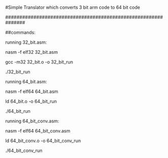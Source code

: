 #Simple Translator which converts 3 bit arm code to 64 bit code

###############################################################

##commands:

running 32_bit.asm:

nasm -f elf32 32_bit.asm

gcc -m32 32_bit.o -o 32_bit_run

./32_bit_run


running 64_bit.asm:

nasm -f elf64 64_bit.asm

ld 64_bit.o -o 64_bit_run

./64_bit_run


running 64_bit_conv.asm:

nasm -f elf64 64_bit_conv.asm

ld 64_bit_conv.o -o 64_bit_conv_run

./64_bit_conv_run
